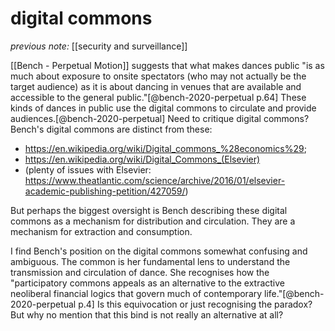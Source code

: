# digital commons

_previous note:_ [[security and surveillance]]

[[Bench - Perpetual Motion]] suggests that what makes dances public "is as much about exposure to onsite spectators (who may not actually be the target audience) as it is about dancing in venues that are available and accessible to the general public."[@bench-2020-perpetual p.64] These kinds of dances in public use the digital commons to circulate and provide audiences.[@bench-2020-perpetual] Need to critique digital commons? Bench's digital commons are distinct from these: 

- <https://en.wikipedia.org/wiki/Digital_commons_%28economics%29>; 
- <https://en.wikipedia.org/wiki/Digital_Commons_(Elsevier)> 
- (plenty of issues with Elsevier: <https://www.theatlantic.com/science/archive/2016/01/elsevier-academic-publishing-petition/427059/>)

But perhaps the biggest oversight is Bench describing these digital commons as a mechanism for distribution and circulation. They are a mechanism for extraction and consumption. 

I find Bench's position on the digital commons somewhat confusing and ambiguous. The common is her fundamental lens to understand the transmission and circulation of dance. She recognises how the "participatory commons appeals as an alternative to the extractive neoliberal financial logics that govern much of contemporary life."[@bench-2020-perpetual p.4] Is this equivocation or just recognising the paradox? But why no mention that this bind is not really an alternative at all?


